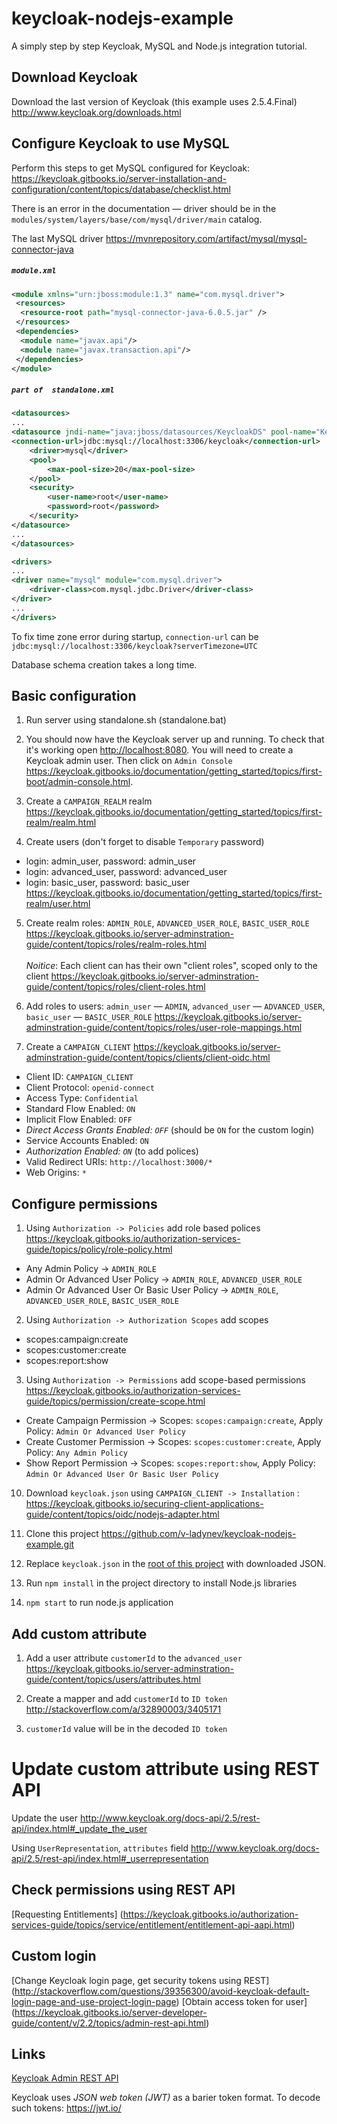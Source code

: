 # keycloak-nodejs-example

A simply step by step Keycloak, MySQL and Node.js integration tutorial. 

## Download Keycloak

Download the last version of Keycloak (this example uses 2.5.4.Final)
http://www.keycloak.org/downloads.html

## Configure Keycloak to use MySQL

Perform this steps to get MySQL configured for Keycloak:
https://keycloak.gitbooks.io/server-installation-and-configuration/content/topics/database/checklist.html

There is an error in the documentation — driver should be in the
`modules/system/layers/base/com/mysql/driver/main` catalog. 

The last MySQL driver
https://mvnrepository.com/artifact/mysql/mysql-connector-java

##### `module.xml`
```XML
<module xmlns="urn:jboss:module:1.3" name="com.mysql.driver">
 <resources>
  <resource-root path="mysql-connector-java-6.0.5.jar" />
 </resources>
 <dependencies>
  <module name="javax.api"/>
  <module name="javax.transaction.api"/>
 </dependencies>
</module>
```

##### `part of  standalone.xml`
```XML
<datasources>
...
<datasource jndi-name="java:jboss/datasources/KeycloakDS" pool-name="KeycloakDS" enabled="true" use-java-context="true">
<connection-url>jdbc:mysql://localhost:3306/keycloak</connection-url>
    <driver>mysql</driver>
    <pool>
        <max-pool-size>20</max-pool-size>
    </pool>
    <security>
        <user-name>root</user-name>
        <password>root</password>
    </security>
</datasource>
...
</datasources>

<drivers>
...
<driver name="mysql" module="com.mysql.driver">
    <driver-class>com.mysql.jdbc.Driver</driver-class>
</driver>
...
</drivers>
```

To fix time zone error during startup, `connection-url` can be
`jdbc:mysql://localhost:3306/keycloak?serverTimezone=UTC`

Database schema creation takes a long time. 

## Basic configuration

1. Run server using standalone.sh (standalone.bat)

2. You should now have the Keycloak server up and running. 
To check that it's working open [http://localhost:8080](http://localhost:8080). 
You will need to create a Keycloak admin user.
Then click on `Admin Console` https://keycloak.gitbooks.io/documentation/getting_started/topics/first-boot/admin-console.html.

3. Create a `CAMPAIGN_REALM` realm https://keycloak.gitbooks.io/documentation/getting_started/topics/first-realm/realm.html

4. Create users (don't forget to disable `Temporary` password)
  * login: admin_user, password: admin_user
  * login: advanced_user, password: advanced_user
  * login: basic_user, password: basic_user 
https://keycloak.gitbooks.io/documentation/getting_started/topics/first-realm/user.html

5. Create realm roles: `ADMIN_ROLE`, `ADVANCED_USER_ROLE`, `BASIC_USER_ROLE`
https://keycloak.gitbooks.io/server-adminstration-guide/content/topics/roles/realm-roles.html<br><br>
*Noitice*: Each client can has their own "client roles", scoped only to the client
https://keycloak.gitbooks.io/server-adminstration-guide/content/topics/roles/client-roles.html

6. Add roles to users: `admin_user` — `ADMIN`, `advanced_user` — `ADVANCED_USER`, `basic_user` — `BASIC_USER_ROLE`
https://keycloak.gitbooks.io/server-adminstration-guide/content/topics/roles/user-role-mappings.html

7. Create a `CAMPAIGN_CLIENT`
https://keycloak.gitbooks.io/server-adminstration-guide/content/topics/clients/client-oidc.html

  * Client ID:  `CAMPAIGN_CLIENT`
  * Client Protocol: `openid-connect`
  * Access Type:  `Confidential`
  * Standard Flow Enabled: `ON`
  * Implicit Flow Enabled: `OFF`
  * *Direct Access Grants Enabled: `OFF`* (should be `ON` for the custom login) 
  * Service Accounts Enabled: `ON` 
  * *Authorization Enabled: `ON`* (to add polices)
  * Valid Redirect URIs: `http://localhost:3000/*`
  * Web Origins: `*`

## Configure permissions

1. Using `Authorization -> Policies` add role based polices
https://keycloak.gitbooks.io/authorization-services-guide/topics/policy/role-policy.html
  * Any Admin Policy -> `ADMIN_ROLE`
  * Admin Or Advanced User Policy -> `ADMIN_ROLE`, `ADVANCED_USER_ROLE`
  * Admin Or Advanced User Or Basic User Policy -> `ADMIN_ROLE`, `ADVANCED_USER_ROLE`, `BASIC_USER_ROLE`
 
2. Using `Authorization -> Authorization Scopes` add scopes
  * scopes:campaign:create
  * scopes:customer:create
  * scopes:report:show

3. Using `Authorization -> Permissions` add scope-based permissions
https://keycloak.gitbooks.io/authorization-services-guide/topics/permission/create-scope.html
  * Create Campaign Permission -> Scopes: `scopes:campaign:create`, Apply Policy: `Admin Or Advanced User Policy`
  * Create Customer Permission -> Scopes: `scopes:customer:create`, Apply Policy: `Any Admin Policy`
  * Show Report Permission -> Scopes: `scopes:report:show`, Apply Policy: `Admin Or Advanced User Or Basic User Policy`

10. Download `keycloak.json` using `CAMPAIGN_CLIENT -> Installation` :
https://keycloak.gitbooks.io/securing-client-applications-guide/content/topics/oidc/nodejs-adapter.html

11. Clone this project https://github.com/v-ladynev/keycloak-nodejs-example.git

12. Replace `keycloak.json` in the [root of this project](https://github.com/v-ladynev/keycloak-nodejs-example/blob/master/keycloak.json)
with downloaded JSON.

13. Run `npm install` in the project directory to install Node.js libraries

14. `npm start` to run node.js application

## Add custom attribute

1. Add a user attribute `customerId` to the `advanced_user`
https://keycloak.gitbooks.io/server-adminstration-guide/content/topics/users/attributes.html

2. Create a mapper and add `customerId` to `ID token` 
http://stackoverflow.com/a/32890003/3405171

3. `customerId` value will be in the decoded `ID token`

# Update custom attribute using REST API

Update the user
http://www.keycloak.org/docs-api/2.5/rest-api/index.html#_update_the_user

Using `UserRepresentation`, `attributes` field
http://www.keycloak.org/docs-api/2.5/rest-api/index.html#_userrepresentation

## Check permissions using REST API

[Requesting Entitlements]
(https://keycloak.gitbooks.io/authorization-services-guide/topics/service/entitlement/entitlement-api-aapi.html)

## Custom login
[Change Keycloak login page, get security tokens using REST]
(http://stackoverflow.com/questions/39356300/avoid-keycloak-default-login-page-and-use-project-login-page)
[Obtain access token for user]
(https://keycloak.gitbooks.io/server-developer-guide/content/v/2.2/topics/admin-rest-api.html)

## Links

[Keycloak Admin REST API](http://www.keycloak.org/docs-api/2.5/rest-api/index.html)

Keycloak uses _JSON web token (JWT)_ as a barier token format. To decode such tokens: https://jwt.io/

